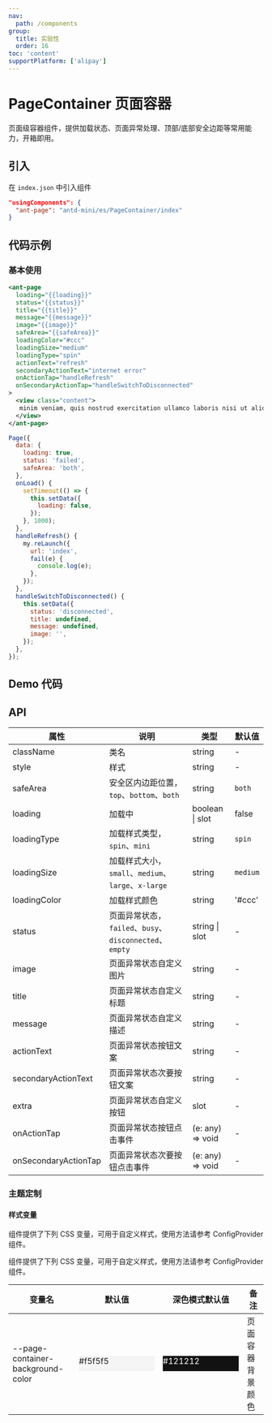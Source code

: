 ```yaml
---
nav:
  path: /components
group:
  title: 实验性
  order: 16
toc: 'content'
supportPlatform: ['alipay']
---
```


# PageContainer 页面容器

页面级容器组件，提供加载状态、页面异常处理、顶部/底部安全边距等常用能力，开箱即用。

## 引入

在 `index.json` 中引入组件

```json
"usingComponents": {
  "ant-page": "antd-mini/es/PageContainer/index"
}
```

## 代码示例

### 基本使用

```xml
<ant-page
  loading="{{loading}}"
  status="{{status}}"
  title="{{title}}"
  message="{{message}}"
  image="{{image}}"
  safeArea="{{safeArea}}"
  loadingColor="#ccc"
  loadingSize="medium"
  loadingType="spin"
  actionText="refresh"
  secondaryActionText="internet error"
  onActionTap="handleRefresh"
  onSecondaryActionTap="handleSwitchToDisconnected"
>
  <view class="content">
   minim veniam, quis nostrud exercitation ullamco laboris nisi ut aliquip ex ea commodo consequat.
  </view>
</ant-page>
```

```js
Page({
  data: {
    loading: true,
    status: 'failed',
    safeArea: 'both',
  },
  onLoad() {
    setTimeout(() => {
      this.setData({
        loading: false,
      });
    }, 1000);
  },
  handleRefresh() {
    my.reLaunch({
      url: 'index',
      fail(e) {
        console.log(e);
      },
    });
  },
  handleSwitchToDisconnected() {
    this.setData({
      status: 'disconnected',
      title: undefined,
      message: undefined,
      image: '',
    });
  },
});
```

## Demo 代码

<code src='../../demo/pages/PageContainer/index'></code>

## API

| 属性                 | 说明                                                    | 类型             | 默认值   |
| -------------------- | ------------------------------------------------------- | ---------------- | -------- |
| className            | 类名                                                    | string           | -        |
| style                | 样式                                                    | string           | -        |
| safeArea             | 安全区内边距位置，`top`、`bottom`、`both`               | string           | `both`   |
| loading              | 加载中                                                  | boolean \| slot  | false    |
| loadingType          | 加载样式类型，`spin`、`mini`                            | string           | `spin`   |
| loadingSize          | 加载样式大小，`small`、`medium`、`large`、`x-large`     | string           | `medium` |
| loadingColor         | 加载样式颜色                                            | string           | '#ccc'   |
| status               | 页面异常状态，`failed`、`busy`、`disconnected`、`empty` | string \| slot   | -        |
| image                | 页面异常状态自定义图片                                  | string           | -        |
| title                | 页面异常状态自定义标题                                  | string           | -        |
| message              | 页面异常状态自定义描述                                  | string           | -        |
| actionText           | 页面异常状态按钮文案                                    | string           | -        |
| secondaryActionText  | 页面异常状态次要按钮文案                                | string           | -        |
| extra                | 页面异常状态自定义按钮                                  | slot             | -        |
| onActionTap          | 页面异常状态按钮点击事件                                | (e: any) => void | -        |
| onSecondaryActionTap | 页面异常状态次要按钮点击事件                            | (e: any) => void | -        |

### 主题定制

#### 样式变量

组件提供了下列 CSS 变量，可用于自定义样式，使用方法请参考 ConfigProvider 组件。

组件提供了下列 CSS 变量，可用于自定义样式，使用方法请参考 ConfigProvider 组件。

| 变量名                            | 默认值                                                                            | 深色模式默认值                                                                                    | 备注             |
| --------------------------------- | --------------------------------------------------------------------------------- | ------------------------------------------------------------------------------------------------- | ---------------- |
| --page-container-background-color | <div style="width: 150px; height: 30px; background-color: #f5f5f5;">#f5f5f5</div> | <div style="width: 150px; height: 30px; background-color: #121212; color: #ffffff;">#121212</div> | 页面容器背景颜色 |
